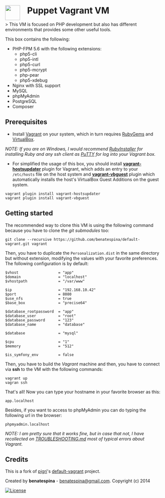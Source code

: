 <h1>
    <a href="url"><img src="http://upload.wikimedia.org/wikipedia/commons/8/87/Vagrant.png" align="left" height="48" ></a>
    &nbsp;&nbsp;
    Puppet Vagrant VM
</h1>
> This VM is focused on PHP development but also has different environments that provides some other useful tools.

This box contains the following:
* PHP-FPM 5.6 with the following extensions:
    - php5-cli
    - php5-intl
    - php5-curl
    - php5-mcrypt
    - php-pear
    - php5-xdebug
* Nginx with SSL support
* MySQL
* phpMyAdmin
* PostgreSQL
* Composer

Prerequisites
-------------

* Install [Vagrant](http://docs.vagrantup.com/v2/installation/index.html) on your system, which in turn requires [RubyGems](https://rubygems.org/pages/download) and [VirtualBox](https://www.virtualbox.org/wiki/Downloads).

*NOTE: If you are on Windows, I would recommend [RubyInstaller](http://rubyinstaller.org/) for installing Ruby and any ssh client as [PuTTY](http://www.chiark.greenend.org.uk/~sgtatham/putty/download.html) for log into your Vagrant box.*

* For simplified the usage of this box, you should install **[vagrant-hostsupdater](https://github.com/cogitatio/vagrant-hostsupdater)** plugin for Vagrant, which adds an entry to your `/etc/hosts` file on the host system and **[vagrant-vbguest](https://github.com/dotless-de/vagrant-vbguest)** plugin which automatically installs the host's VirtualBox Guest Additions on the guest system.
```
vagrant plugin install vagrant-hostsupdater
vagrant plugin install vagrant-vbguest
```
    

Getting started
---------------

The recommended way to clone this VM is using the following command because you have to clone the *git submodules*
too:

    git clone --recursive https://github.com/benatespina/default-vagrant.git vagrant

Then, you have to duplicate the `Personalization.dist` in the same directory but without
extension, modifying the values with your favorite preferences. The following configuration is by default:

```
$vhost                  = "app"
$domain                 = "localhost"
$vhostpath              = "/var/www"

$ip                     = "192.168.10.42"
$port                   = 8080
$use_nfs                = true
$base_box               = "precise64"

$database_rootpassword  = "app"
$database_user          = "root"
$database_password      = "123"
$database_name          = "database"

$database               = "mysql"

$cpu                    = "1"
$memory                 = "512"

$is_symfony_env         = false
```

Then, you have to build the *Vagrant* machine and then, you have to connect via **ssh** to the VM with the following commands:

    vagrant up
    vagran ssh

That's all! Now you can type your hostname in your favorite browser as this:

    app.localhost

Besides, if you want to access to phpMyAdmin you can do typing the following url in the browser:

    phpmyadmin.localhost

*NOTE: I am pretty sure that it works fine, but in case that not, I have recollected on [TROUBLESHOOTING.md](https://github.com/benatespina/default-vagrant/blob/master/TROUBLESHOOTING.md) most of typical errors about Vagrant.*

    
Credits
-------
This is a fork of [pigri](https://github.com/pigri)'s
[default-vagrant](https://github.com/pigri/default-vagrant) project.

Created by **benatespina** - [benatespina@gmail.com](mailto:benatespina@gmail.com).
Copyright (c) 2014

[![License](http://img.shields.io/:license-mit-green.svg)](http://doge.mit-license.org)
